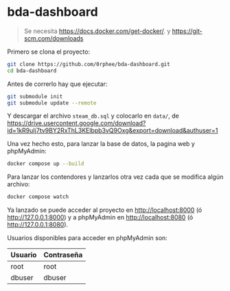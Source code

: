 # bda-dashboard

> Se necesita <https://docs.docker.com/get-docker/>.
> y <https://git-scm.com/downloads>

Primero se clona el proyecto:
```sh
git clone https://github.com/0rphee/bda-dashboard.git
cd bda-dashboard
```

Antes de correrlo hay que ejecutar:

```sh
git submodule init
git submodule update --remote
```

Y descargar el archivo `steam_db.sql` y colocarlo en `data/`, de <https://drive.usercontent.google.com/download?id=1kR9uIj7tv9BY2RxThL3KElbpb3vQ9Oxg&export=download&authuser=1>

Una vez hecho esto, para lanzar la base de datos, la pagina web y phpMyAdmin:

```sh
docker compose up --build
```

Para lanzar los contendores y lanzarlos otra vez cada que se modifica algún archivo:
```sh
docker compose watch
```

Ya lanzado se puede acceder al proyecto en <http://localhost:8000> (ó <http://127.0.0.1:8000>) y a phpMyAdmin en <http://localhost:8080> (ó <http://127.0.0.1:8080>).

Usuarios disponibles para acceder en phpMyAdmin son:

| Usuario | Contraseña |
|---------|------------|
| root    | root       |
| dbuser  | dbuser     |
